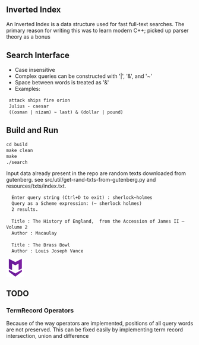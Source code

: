 ## Inverted Index
   An Inverted Index is a data structure used for fast full-text searches. The primary reason for writing this was to learn modern C++; picked up parser theory as a bonus

## Search Interface
  * Case insensitive
  * Complex queries can be constructed with '|', '&', and  '~'
  * Space between words is treated as '&'
  * Examples:
 ``` 
  attack ships fire orion
  Julius - caesar
  ((osman | nizam) ~ last) & (dollar | pound) 
```
## Build and Run
  ```
  cd build
  make clean
  make
  ./search
```

Input data already present in the repo are random texts downloaded from gutenberg. see src/util/get-rand-txts-from-gutenberg.py and resources/txts/index.txt. 

```
  Enter query string (Ctrl+D to exit) : sherlock~holmes
  Query as a Scheme expression: (~ sherlock holmes)
  2 results.

  Title : The History of England,  from the Accession of James II — Volume 2
  Author : Macaulay
  
  Title : The Brass Bowl
  Author : Louis Joseph Vance
```

![alt text](https://github.com/adam-p/markdown-here/raw/master/src/common/images/icon48.png "Logo Title Text 1")

## TODO
### TermRecord Operators
Because of the way operators are implemented, positions of all query words are not preserved. This can be fixed easily by implementing term record intersection, union and difference
